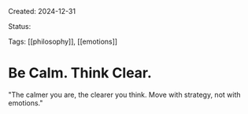 Created: 2024-12-31

Status:  

Tags: [[philosophy]], [[emotions]]

# Be Calm. Think Clear.

"The calmer you are, the clearer
you think. Move with strategy,
not with emotions."



